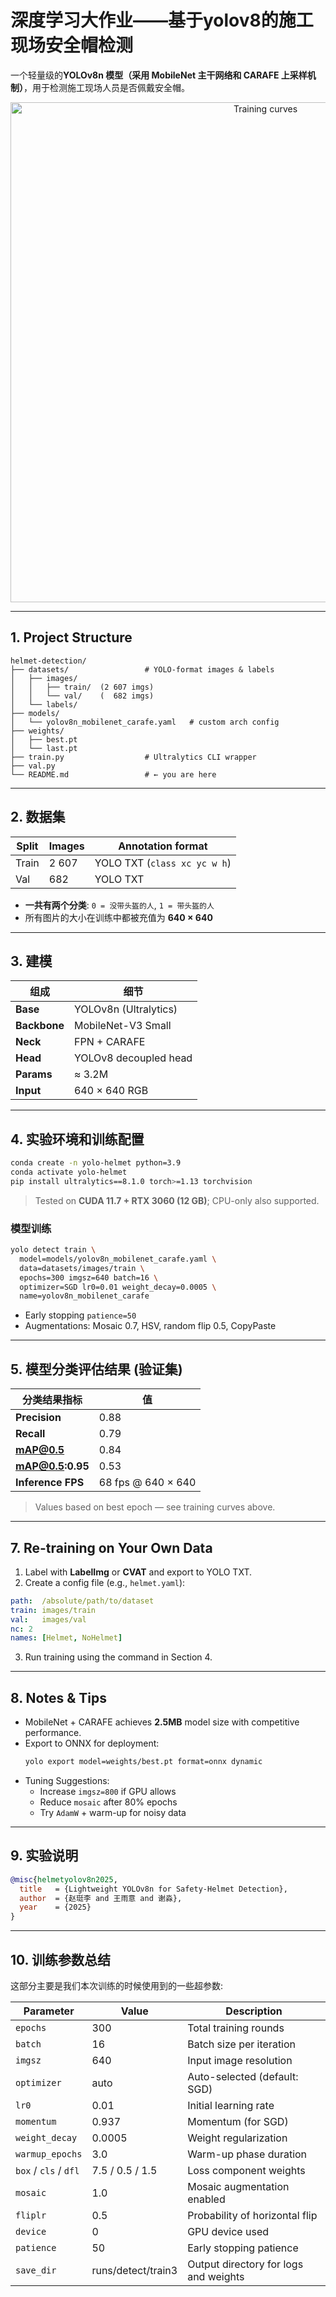 # 深度学习大作业——基于yolov8的施工现场安全帽检测

一个轻量级的**YOLOv8n 模型（采用 MobileNet 主干网络和 CARAFE 上采样机制）**，用于检测施工现场人员是否佩戴安全帽。

<p align="center">
  <img src="docs/train_curves.png" alt="Training curves" width="800">
</p>

---

## 1. Project Structure

```
helmet-detection/
├── datasets/                 # YOLO-format images & labels
│   ├── images/
│   │   ├── train/  (2 607 imgs)
│   │   └── val/    (  682 imgs)
│   └── labels/
├── models/
│   └── yolov8n_mobilenet_carafe.yaml   # custom arch config
├── weights/
│   ├── best.pt
│   └── last.pt
├── train.py                  # Ultralytics CLI wrapper
├── val.py
└── README.md                 # ← you are here
```

---

## 2. 数据集

| Split | Images | Annotation format |
|-------|--------|-------------------|
| Train | 2 607  | YOLO TXT (`class xc yc w h`) |
| Val   |   682  | YOLO TXT |

- **一共有两个分类**: `0 = 没带头盔的人`, `1 = 带头盔的人`
- 所有图片的大小在训练中都被充值为 **640 × 640** 

---

## 3. 建模

| 组成   | 细节 |
|-------------|---------|
| **Base**    | YOLOv8n (Ultralytics) |
| **Backbone**| MobileNet-V3 Small |
| **Neck**    | FPN + CARAFE |
| **Head**    | YOLOv8 decoupled head |
| **Params**  | ≈ 3.2M |
| **Input**   | 640 × 640 RGB |

---

## 4. 实验环境和训练配置

```bash
conda create -n yolo-helmet python=3.9
conda activate yolo-helmet
pip install ultralytics==8.1.0 torch>=1.13 torchvision
```

> Tested on **CUDA 11.7 + RTX 3060 (12 GB)**; CPU-only also supported.

###  模型训练

```bash
yolo detect train \
  model=models/yolov8n_mobilenet_carafe.yaml \
  data=datasets/images/train \
  epochs=300 imgsz=640 batch=16 \
  optimizer=SGD lr0=0.01 weight_decay=0.0005 \
  name=yolov8n_mobilenet_carafe
```

- Early stopping `patience=50`
- Augmentations: Mosaic 0.7, HSV, random flip 0.5, CopyPaste

---

## 5. 模型分类评估结果 (验证集)

|分类结果指标          | 值               |
|------------------|----------------------|
| **Precision**     | 0.88                 |
| **Recall**        | 0.79                 |
| **mAP@0.5**       | 0.84                 |
| **mAP@0.5:0.95**  | 0.53                 |
| **Inference FPS** | 68 fps @ 640 × 640  |

>  Values based on best epoch — see training curves above.

---


## 7. Re-training on Your Own Data

1. Label with **LabelImg** or **CVAT** and export to YOLO TXT.
2. Create a config file (e.g., `helmet.yaml`):

```yaml
path:  /absolute/path/to/dataset
train: images/train
val:   images/val
nc: 2
names: [Helmet, NoHelmet]
```

3. Run training using the command in Section 4.

---

## 8. Notes & Tips

- MobileNet + CARAFE achieves **2.5MB** model size with competitive performance.
- Export to ONNX for deployment:
  ```bash
  yolo export model=weights/best.pt format=onnx dynamic
  ```
- Tuning Suggestions:
  - Increase `imgsz=800` if GPU allows
  - Reduce `mosaic` after 80% epochs
  - Try `AdamW` + warm-up for noisy data

---

## 9. 实验说明

```bibtex
@misc{helmetyolov8n2025,
  title   = {Lightweight YOLOv8n for Safety-Helmet Detection},
  author  = {赵珽李 and 王雨意 and 谢淼},
  year    = {2025}
}
```

---

## 10. 训练参数总结

这部分主要是我们本次训练的时候使用到的一些超参数:

| Parameter         | Value     | Description |
|------------------|-----------|-------------|
| `epochs`         | 300       | Total training rounds |
| `batch`          | 16        | Batch size per iteration |
| `imgsz`          | 640       | Input image resolution |
| `optimizer`      | auto      | Auto-selected (default: SGD) |
| `lr0`            | 0.01      | Initial learning rate |
| `momentum`       | 0.937     | Momentum (for SGD) |
| `weight_decay`   | 0.0005    | Weight regularization |
| `warmup_epochs`  | 3.0       | Warm-up phase duration |
| `box` / `cls` / `dfl` | 7.5 / 0.5 / 1.5 | Loss component weights |
| `mosaic`         | 1.0       | Mosaic augmentation enabled |
| `fliplr`         | 0.5       | Probability of horizontal flip |
| `device`         | 0         | GPU device used |
| `patience`       | 50        | Early stopping patience |
| `save_dir`       | runs/detect/train3 | Output directory for logs and weights |
